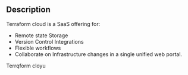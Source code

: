 ## Description
Terraform cloud is a SaaS offering for:
- Remote state Storage
- Version Control Integrations
- Flexible workflows
- Collaborate on Infrastructure changes in a single unified web portal.

Terrqform cloyu